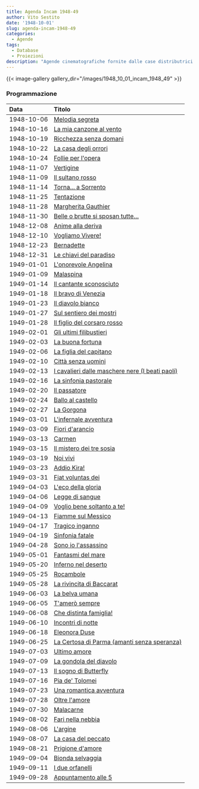 ```yaml
---
title: Agenda Incam 1948-49
author: Vito Sestito
date: '1948-10-01'
slug: agenda-incam-1948-49
categories:
  - Agende
tags:
  - Database
  - Proiezioni
description: "Agende cinematografiche fornite dalle case distributrici. Contengono informazioni dettagliate sulla data di proiezione, titolo del film, distributore e l’ammontare degli incassi."
---
```

{{< image-gallery gallery_dir="/images/1948_10_01_incam_1948_49" >}}


### Programmazione

|Data       |Titolo                                          |
|:----------|:-----------------------------------------------|
|1948-10-06 |[Melodia segreta](https://www.imdb.com/title/tt0191305/)|
|1948-10-16 |[La mia canzone al vento](https://www.imdb.com/title/tt0031642/)|
|1948-10-19 |[Ricchezza senza domani](https://www.imdb.com/title/tt0031856/)|
|1948-10-22 |[La casa degli orrori](https://www.imdb.com/title/tt0037793/)|
|1948-10-24 |[Follie per l'opera](https://www.imdb.com/title/tt0040362/)|
|1948-11-07 |[Vertigine](https://www.imdb.com/title/tt0037008/)|
|1948-11-09 |[Il sultano rosso](https://www.imdb.com/title/tt0026032/)|
|1948-11-14 |[Torna... a Sorrento](https://www.imdb.com/title/tt0038183/)|
|1948-11-25 |[Tentazione](https://www.imdb.com/title/tt0039015/)|
|1948-11-28 |[Margherita Gauthier](https://www.imdb.com/title/tt0028683/)|
|1948-11-30 |[Belle o brutte si sposan tutte…](https://www.imdb.com/title/tt0031094/)|
|1948-12-08 |[Anime alla deriva](https://www.imdb.com/title/tt0023826/)|
|1948-12-10 |[Vogliamo Vivere!](https://www.imdb.com/title/tt0035446/)|
|1948-12-23 |[Bernadette](https://www.imdb.com/title/tt0036377/)|
|1948-12-31 |[Le chiavi del paradiso](https://www.imdb.com/title/tt0036983/)|
|1949-01-01 |[L'onorevole Angelina](https://www.imdb.com/title/tt0039682/)|
|1949-01-09 |[Malaspina](https://www.imdb.com/title/tt0039599/)|
|1949-01-14 |[Il cantante sconosciuto](https://www.imdb.com/title/tt0038408/)|
|1949-01-18 |[Il bravo di Venezia](https://www.imdb.com/title/tt0033431/)|
|1949-01-23 |[Il diavolo bianco](https://www.imdb.com/title/tt0039319/)|
|1949-01-27 |[Sul sentiero dei mostri](https://www.imdb.com/title/tt0032871/)|
|1949-01-28 |[Il figlio del corsaro rosso](https://www.imdb.com/title/tt0033602/)|
|1949-02-01 |[Gli ultimi filibustieri](https://www.imdb.com/title/tt0034331/)|
|1949-02-03 |[La buona fortuna](https://www.imdb.com/title/tt0047905/)|
|1949-02-06 |[La figlia del capitano](https://www.imdb.com/title/tt0039381/)|
|1949-02-10 |[Città senza uomini](https://www.imdb.com/title/tt0035740/)|
|1949-02-13 |[I cavalieri dalle maschere nere (I beati paoli)](https://www.imdb.com/title/tt0039256/)|
|1949-02-16 |[La sinfonia pastorale](https://www.imdb.com/title/tt0039004/)|
|1949-02-20 |[Il passatore](https://www.imdb.com/title/tt0039696/)|
|1949-02-24 |[Ballo al castello](https://www.imdb.com/title/tt0031075/)|
|1949-02-27 |[La Gorgona](https://www.imdb.com/title/tt0034803/)|
|1949-03-01 |[L'infernale avventura](https://www.imdb.com/title/tt0038300/)|
|1949-03-09 |[Fiori d'arancio](https://www.imdb.com/title/tt0036826/)|
|1949-03-13 |[Carmen](https://www.imdb.com/title/tt0034581/) |
|1949-03-15 |[Il mistero dei tre sosia](https://www.imdb.com/title/tt0033390/)|
|1949-03-19 |[Noi vivi](https://www.imdb.com/title/tt0035130/)|
|1949-03-23 |[Addio Kira!](https://www.imdb.com/title/tt0034429/)|
|1949-03-31 |[Fiat voluntas dei](https://www.imdb.com/title/tt0026348/)|
|1949-04-03 |[L'eco della gloria](https://www.imdb.com/title/tt0038506/)|
|1949-04-06 |[Legge di sangue](https://www.imdb.com/title/tt0039561/)|
|1949-04-09 |[Voglio bene soltanto a te!](https://www.imdb.com/title/tt0039086/)|
|1949-04-13 |[Fiamme sul Messico](https://www.imdb.com/title/tt0034993/)|
|1949-04-17 |[Tragico inganno](https://www.imdb.com/title/tt0038493/)|
|1949-04-19 |[Sinfonia fatale](https://www.imdb.com/title/tt0038942/)|
|1949-04-28 |[Sono io l'assassino](https://www.imdb.com/title/tt0039854/)|
|1949-05-01 |[Fantasmi del mare](https://www.imdb.com/title/tt0040344/)|
|1949-05-20 |[Inferno nel deserto](https://www.imdb.com/title/tt0034242/)|
|1949-05-25 |[Rocambole](https://www.imdb.com/title/tt0039781/)|
|1949-05-28 |[La rivincita di Baccarat](https://www.imdb.com/title/tt0039774/)|
|1949-06-03 |[La belva umana](https://www.imdb.com/title/tt0032383/)|
|1949-06-05 |[T'amerò sempre](https://www.imdb.com/title/tt0036413/)|
|1949-06-08 |[Che distinta famiglia!](https://www.imdb.com/title/tt0162234/)|
|1949-06-10 |[Incontri di notte](https://www.imdb.com/title/tt0034894/)|
|1949-06-18 |[Eleonora Duse](https://www.imdb.com/title/tt0039352/)|
|1949-06-25 |[La Certosa di Parma (amanti senza speranza)](https://www.imdb.com/title/tt0040223/)|
|1949-07-03 |[Ultimo amore](https://www.imdb.com/title/tt0039059/)|
|1949-07-09 |[La gondola del diavolo](https://www.imdb.com/title/tt0038570/)|
|1949-07-13 |[Il sogno di Butterfly](https://www.imdb.com/title/tt0031949/)|
|1949-07-16 |[Pia de' Tolomei](https://www.imdb.com/title/tt0034022/)|
|1949-07-23 |[Una romantica avventura](https://www.imdb.com/title/tt0032999/)|
|1949-07-28 |[Oltre l'amore](https://www.imdb.com/title/tt0032865/)|
|1949-07-30 |[Malacarne](https://www.imdb.com/title/tt0038719/)|
|1949-08-02 |[Fari nella nebbia](https://www.imdb.com/title/tt0033588/)|
|1949-08-06 |[L'argine](https://www.imdb.com/title/tt0029877/)|
|1949-08-07 |[La casa del peccato](https://www.imdb.com/title/tt0029975/)|
|1949-08-21 |[Prigione d'amore](https://www.imdb.com/title/tt0033127/)|
|1949-09-04 |[Bionda selvaggia](https://www.imdb.com/title/tt0039198/)|
|1949-09-11 |[I due orfanelli](https://www.imdb.com/title/tt0039342/)|
|1949-09-28 |[Appuntamento alle 5](https://www.imdb.com/title/tt0027887/)|
